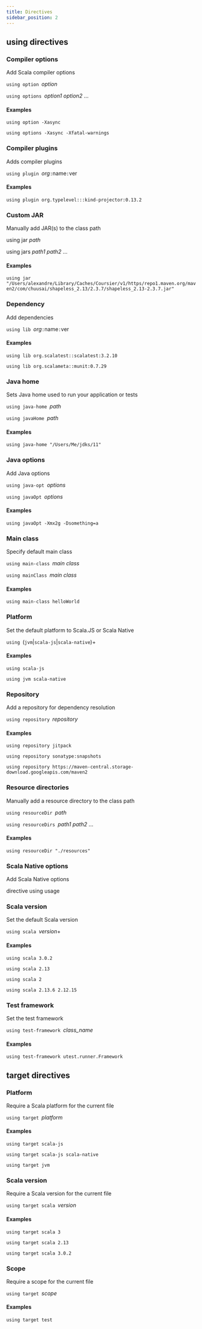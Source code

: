```yaml
---
title: Directives
sidebar_position: 2
---
```


## using directives

### Compiler options

Add Scala compiler options

`using option `_option_

`using options `_option1_ _option2_ …

#### Examples
`using option -Xasync`

`using options -Xasync -Xfatal-warnings`

### Compiler plugins

Adds compiler plugins

`using plugin `_org_`:`name`:`ver

#### Examples
`using plugin org.typelevel:::kind-projector:0.13.2`

### Custom JAR

Manually add JAR(s) to the class path

using jar _path_

using jars _path1_ _path2_ …

#### Examples
`using jar "/Users/alexandre/Library/Caches/Coursier/v1/https/repo1.maven.org/maven2/com/chuusai/shapeless_2.13/2.3.7/shapeless_2.13-2.3.7.jar"`

### Dependency

Add dependencies

`using lib `_org_`:`name`:`ver

#### Examples
`using lib org.scalatest::scalatest:3.2.10`

`using lib org.scalameta::munit:0.7.29`

### Java home

Sets Java home used to run your application or tests

`using java-home `_path_ 

`using javaHome `_path_

#### Examples
`using java-home "/Users/Me/jdks/11"`

### Java options

Add Java options

`using java-opt `_options_

`using javaOpt `_options_

#### Examples
`using javaOpt -Xmx2g -Dsomething=a`

### Main class

Specify default main class

`using main-class `_main class_

`using mainClass `_main class_

#### Examples
`using main-class helloWorld`

### Platform

Set the default platform to Scala.JS or Scala Native

`using `(`jvm`|`scala-js`|`scala-native`)+

#### Examples
`using scala-js`

`using jvm scala-native`

### Repository

Add a repository for dependency resolution

`using repository `_repository_

#### Examples
`using repository jitpack`

`using repository sonatype:snapshots`

`using repository https://maven-central.storage-download.googleapis.com/maven2`

### Resource directories

Manually add a resource directory to the class path

`using resourceDir `_path_

`using resourceDirs `_path1_ _path2_ …

#### Examples
`using resourceDir "./resources"`

### Scala Native options

Add Scala Native options

directive using usage

### Scala version

Set the default Scala version

`using scala `_version_+

#### Examples
`using scala 3.0.2`

`using scala 2.13`

`using scala 2`

`using scala 2.13.6 2.12.15`

### Test framework

Set the test framework

`using test-framework `_class_name_

#### Examples
`using test-framework utest.runner.Framework`


## target directives

### Platform

Require a Scala platform for the current file

`using target `_platform_

#### Examples
`using target scala-js`

`using target scala-js scala-native`

`using target jvm`

### Scala version

Require a Scala version for the current file

`using target scala `_version_

#### Examples
`using target scala 3`

`using target scala 2.13`

`using target scala 3.0.2`

### Scope

Require a scope for the current file

`using target `_scope_

#### Examples
`using target test`

